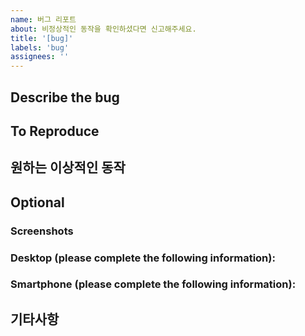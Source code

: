 ```yaml
---
name: 버그 리포트
about: 비정상적인 동작을 확인하셨다면 신고해주세요.
title: '[bug]'
labels: 'bug'
assignees: ''
---
```


## Describe the bug

<!-- 버그가 무엇인지 명확하게 설명해주세요. -->

## To Reproduce

<!-- 버그가 어떻게 생기는지 동작과정을 설명해주세요. -->

<!-- 1. 로그인 페이지 이동 -->
<!-- 2. 아이디와 이메일 입력 후, 스크롤 내리기 -->
<!-- 3. 스크롤을 올리면 입력한 아이디가 사라짐 -->

## 원하는 이상적인 동작

<!-- 어떤 동작을 기대했는지 명확하게 말씀해주세요. -->

## Optional

### Screenshots

### Desktop (please complete the following information):

<!-- - OS: [e.g. iOS] -->
<!-- - Browser [e.g. chrome, safari] -->
<!-- - Version [e.g. 22] -->

### Smartphone (please complete the following information):

<!-- - Device: [e.g. iPhone6] -->
<!-- - OS: [e.g. iOS8.1] -->
<!-- - Browser [e.g. stock browser, safari] -->
<!-- - Version [e.g. 22] -->

## 기타사항
